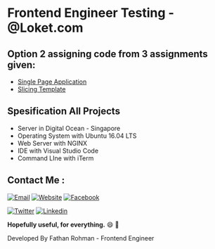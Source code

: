 # Frontend Engineer Testing - @Loket.com

## Option 2 assigning code from 3 assignments given:
- [Single Page Application](https://github.com/fathan/frontend-test-loket/tree/master/1.loket-test-spa)
- [Slicing Template](https://github.com/fathan/frontend-test-loket/tree/master/3.loket-test-slicing-template)

## Spesification All Projects
- Server in Digital Ocean - Singapore
- Operating System with Ubuntu 16.04 LTS
- Web Server with NGINX
- IDE with Visual Studio Code
- Command LIne with iTerm

## Contact Me :
[![Email](https://img.shields.io/badge/Fathan%20Rohman-Email-yellow.svg?maxAge=3600)](mailto:karir.fathan@gmail.com)
[![Website](https://img.shields.io/badge/Fathan%20Rohman-Github-black.svg?maxAge=3600)](https://github.com/fathan/)
[![Facebook](https://img.shields.io/badge/fathanrohmanst-Facebook-blue.svg?maxAge=3600)](https://facebook.com/fathanrohmanst)

[![Twitter](https://img.shields.io/badge/Fathan_Rohman-Twitter-55acee.svg?maxAge=3600)](https://twitter.com/Fathan_Rohman)
[![Linkedin](https://img.shields.io/badge/fathan-Linkedin-0077b5.svg?maxAge=3600)](https://id.linkedin.com/in/fathan)


**Hopefully useful, for everything.** :smile: :punch:

Developed By Fathan Rohman - Frontend Engineer
